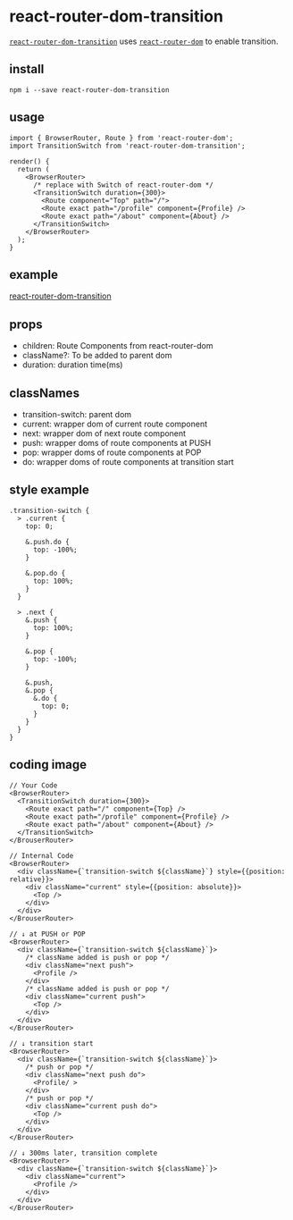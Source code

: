 # react-router-dom-transition

[`react-router-dom-transition`](https://www.npmjs.com/package/react-router-dom-transition) uses [`react-router-dom`](https://github.com/ReactTraining/react-router/tree/master/packages/react-router-dom) to enable transition.

## install

`npm i --save react-router-dom-transition`

## usage

```
import { BrowserRouter, Route } from 'react-router-dom';
import TransitionSwitch from 'react-router-dom-transition';

render() {
  return (
    <BrowserRouter>
      /* replace with Switch of react-router-dom */
      <TransitionSwitch duration={300}>
        <Route component="Top" path="/">
        <Route exact path="/profile" component={Profile} />
        <Route exact path="/about" component={About} />
      </TransitionSwitch>
    </BrowserRouter>
  );
}

```

## example

[react-router-dom-transition](https://piro0919.github.io/react-router-dom-transition/)

## props

- children: Route Components from react-router-dom
- className?: To be added to parent dom
- duration: duration time(ms)

## classNames

- transition-switch: parent dom
- current: wrapper dom of current route component
- next: wrapper dom of next route component
- push: wrapper doms of route components at PUSH
- pop: wrapper doms of route components at POP
- do: wrapper doms of route components at transition start

## style example
```
.transition-switch {
  > .current {
    top: 0;

    &.push.do {
      top: -100%;
    }

    &.pop.do {
      top: 100%;
    }
  }

  > .next {
    &.push {
      top: 100%;
    }

    &.pop {
      top: -100%;
    }

    &.push,
    &.pop {
      &.do {
        top: 0;
      }
    }
  }
}
```

## coding image
```
// Your Code
<BrowserRouter>
  <TransitionSwitch duration={300}>
    <Route exact path="/" component={Top} />
    <Route exact path="/profile" component={Profile} />
    <Route exact path="/about" component={About} />
  </TransitionSwitch>
</BrouserRouter>

// Internal Code
<BrowserRouter>
  <div className={`transition-switch ${className}`} style={{position: relative}}>
    <div className="current" style={{position: absolute}}>
      <Top />
    </div>
  </div>
</BrouserRouter>

// ↓ at PUSH or POP
<BrowserRouter>
  <div className={`transition-switch ${className}`}>
    /* className added is push or pop */
    <div className="next push">
      <Profile />
    </div>
    /* className added is push or pop */
    <div className="current push">
      <Top />
    </div>
  </div>
</BrouserRouter>

// ↓ transition start
<BrowserRouter>
  <div className={`transition-switch ${className}`}>
    /* push or pop */
    <div className="next push do">
      <Profile/ >
    </div>
    /* push or pop */
    <div className="current push do">
      <Top />
    </div>
  </div>
</BrouserRouter>

// ↓ 300ms later, transition complete
<BrowserRouter>
  <div className={`transition-switch ${className}`}>
    <div className="current">
      <Profile />
    </div>
  </div>
</BrouserRouter>
```
